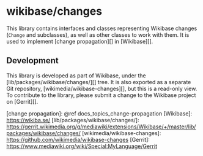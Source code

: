 # wikibase/changes

This library contains interfaces and classes representing Wikibase changes (`Change` and subclasses),
as well as other classes to work with them.
It is used to implement [change propagation][] in [Wikibase][].

## Development

This library is developed as part of Wikibase,
under the [lib/packages/wikibase/changes/][] tree.
It is also exported as a separate Git repository, [wikimedia/wikibase-changes][],
but this is a read-only view.
To contribute to the library,
please submit a change to the Wikibase project on [Gerrit][].

[change propagation]: @ref docs_topics_change-propagation
[Wikibase]: https://wikiba.se/
[lib/packages/wikibase/changes/]: https://gerrit.wikimedia.org/g/mediawiki/extensions/Wikibase/+/master/lib/packages/wikibase/changes/
[wikimedia/wikibase-changes]: https://github.com/wikimedia/wikibase-changes
[Gerrit]: https://www.mediawiki.org/wiki/Special:MyLanguage/Gerrit
